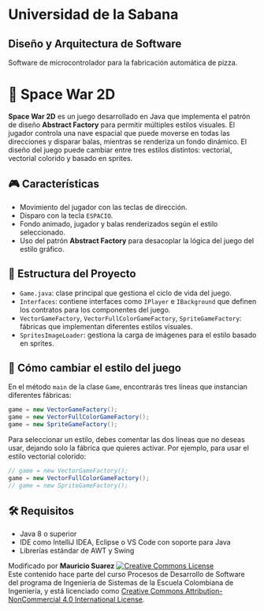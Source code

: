 # Universidad de la Sabana
## Diseño y Arquitectura de Software

Software de microcontrolador para la fabricación automática de pizza.

# 🚀 Space War 2D

**Space War 2D** es un juego desarrollado en Java que implementa el patrón de diseño **Abstract Factory** para permitir múltiples estilos visuales. El jugador controla una nave espacial que puede moverse en todas las direcciones y disparar balas, mientras se renderiza un fondo dinámico. El diseño del juego puede cambiar entre tres estilos distintos: vectorial, vectorial colorido y basado en sprites.

## 🎮 Características

- Movimiento del jugador con las teclas de dirección.
- Disparo con la tecla `ESPACIO`.
- Fondo animado, jugador y balas renderizados según el estilo seleccionado.
- Uso del patrón **Abstract Factory** para desacoplar la lógica del juego del estilo gráfico.

## 🧱 Estructura del Proyecto

- `Game.java`: clase principal que gestiona el ciclo de vida del juego.
- `Interfaces`: contiene interfaces como `IPlayer` e `IBackground` que definen los contratos para los componentes del juego.
- `VectorGameFactory`, `VectorFullColorGameFactory`, `SpriteGameFactory`: fábricas que implementan diferentes estilos visuales.
- `SpritesImageLoader`: gestiona la carga de imágenes para el estilo basado en sprites.

## 🧪 Cómo cambiar el estilo del juego

En el método `main` de la clase `Game`, encontrarás tres líneas que instancian diferentes fábricas:

```java
game = new VectorGameFactory();
game = new VectorFullColorGameFactory();
game = new SpriteGameFactory();
```
Para seleccionar un estilo, debes comentar las dos líneas que no deseas usar, dejando solo la fábrica que quieres activar. Por ejemplo, para usar el estilo vectorial colorido:

```java
// game = new VectorGameFactory();
game = new VectorFullColorGameFactory();
// game = new SpriteGameFactory();
```

## 🛠️ Requisitos
- Java 8 o superior
- IDE como IntelliJ IDEA, Eclipse o VS Code con soporte para Java
- Librerías estándar de AWT y Swing


Modificado por **Mauricio Suarez**
<a rel="license" href="http://creativecommons.org/licenses/by-nc/4.0/"><img alt="Creative Commons License" style="border-width:0" src="https://i.creativecommons.org/l/by-nc/4.0/88x31.png" /></a><br />Este contenido hace parte del curso Procesos de Desarrollo de Software del programa de Ingeniería de Sistemas de la Escuela Colombiana de Ingeniería, y está licenciado como <a rel="license" href="http://creativecommons.org/licenses/by-nc/4.0/">Creative Commons Attribution-NonCommercial 4.0 International License</a>.




